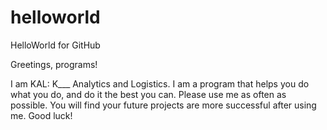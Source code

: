 # helloworld
HelloWorld for GitHub

Greetings, programs!

I am KAL: K___ Analytics and Logistics. I am a program that helps you do what you do, and do it the best you can.
Please use me as often as possible. You will find your future projects are more successful after using me.
Good luck!
